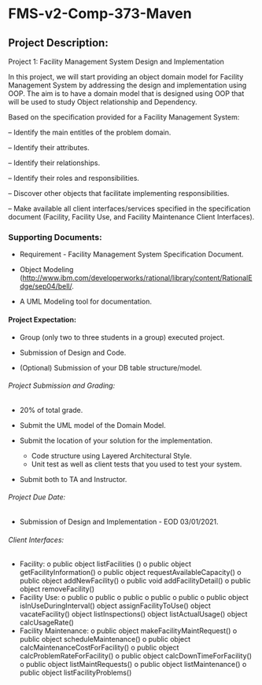 # FMS-v2-Comp-373-Maven
 
## Project Description:
Project 1: Facility Management System Design and Implementation

In this project, we will start providing an object domain model for Facility Management System by addressing the design and implementation using OOP. The aim is to have a domain model that is designed using OOP that will be used to study Object relationship and Dependency.

Based on the specification provided for a Facility Management System:

– Identify the main entitles of the problem domain.

– Identify their attributes.

– Identify their relationships.

– Identify their roles and responsibilities.

– Discover other objects that facilitate implementing responsibilities.

– Make available all client interfaces/services specified in the specification document (Facility, Facility Use, and Facility Maintenance Client Interfaces).

### Supporting Documents:
 - Requirement - Facility Management System Specification Document.
 
 - Object Modeling (http://www.ibm.com/developerworks/rational/library/content/RationalEdge/sep04/bell/.
 
 - A UML Modeling tool for documentation.
 
#### Project Expectation:
- Group (only two to three students in a group) executed project.

- Submission of Design and Code.

- (Optional) Submission of your DB table structure/model.


###### Project Submission and Grading:
- 20% of total grade.

- Submit the UML model of the Domain Model.

- Submit the location of your solution for the implementation.
   - Code structure using Layered Architectural Style.
   - Unit test as well as client tests that you used to test your system.
   
 - Submit both to TA and Instructor.

###### Project Due Date:
- Submission of Design and Implementation - EOD 03/01/2021.

###### Client Interfaces:

-  Facility:
o public object listFacilities ()
o public object getFacilityInformation()
o public object requestAvailableCapacity() o public object addNewFacility()
o public void addFacilityDetail()
o public object removeFacility()
- Facility Use: o public o public o public o public o public o public
object isInUseDuringInterval() object assignFacilityToUse() object vacateFacility()
object listInspections()
object listActualUsage() object calcUsageRate()
- Facility Maintenance:
o public object makeFacilityMaintRequest() o public object scheduleMaintenance()
o public object calcMaintenanceCostForFacility() o public object calcProblemRateForFacility()
o public object calcDownTimeForFacility()
o public object listMaintRequests()
o public object listMaintenance()
o public object listFacilityProblems()
